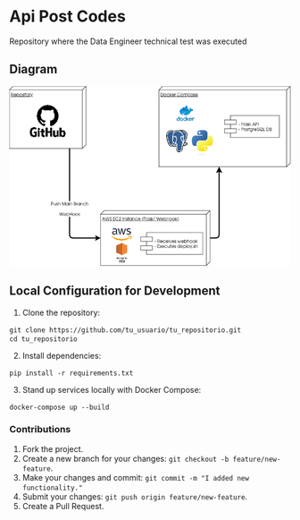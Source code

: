 # Api Post Codes
Repository where the Data Engineer technical test was executed

## Diagram

![Texto alternativo](images/workflow_api.png)

## Local Configuration for Development

1. Clone the repository:
```
git clone https://github.com/tu_usuario/tu_repositorio.git
cd tu_repositorio
```
2. Install dependencies:
```
pip install -r requirements.txt
```
3. Stand up services locally with Docker Compose:
```
docker-compose up --build
```

### Contributions
1. Fork the project.
2. Create a new branch for your changes: ```git checkout -b feature/new-feature```.
3. Make your changes and commit: ```git commit -m "I added new functionality."```
4. Submit your changes: ```git push origin feature/new-feature```.
5. Create a Pull Request.